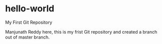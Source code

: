 # hello-world
My First Git Repository

Manjunath Reddy here, this is my frist Git repository and created a branch out of master branch. 
